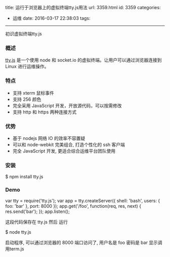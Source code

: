 title: 运行于浏览器上的虚拟终端tty.js用法
url: 3359.html
id: 3359
categories:
  - 运维
date: 2016-03-17 22:38:03
tags:
---




初识虚拟终端tty.js
<!--more-->

### 概述

[tty.js](https://github.com/chjj/tty.js "https://github.com/chjj/tty.js") 是一个使用 node 和 socket.io 的虚拟终端。让用户可以通过浏览器连接到 Linux 进行运维操作。

### 特点

*   支持 xterm 鼠标事件
*   支持 256 颜色
*   完全采用 JavaScript 开发，开放源代码，可以按需修改
*   支持 http 和 https 两种连接方式

### 优势

*   基于 nodejs 网络 IO 的效率不容置疑
*   可以和 node-webkit 完美组合, 打造个性化的 ssh 客户端
*   完全 JavaScript 开发, 更适合综合运维平台团队使用

### 安装

$ npm install tty.js

### Demo

var tty = require('tty.js');
var app = tty.createServer({
  shell: 'bash',
  users: {
    foo: 'bar'
  },
  port: 8000
});
app.get('/foo', function(req, res, next) {
  res.send('bar');
});
app.listen();

这段代码保存在 tty.js 然后 运行

$ node tty.js

启动程序, 可以通过浏览器的 8000 端口访问了, 用户名是 foo 密码是 bar 显示调用term.js